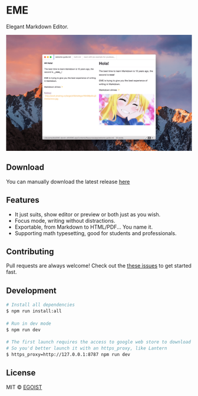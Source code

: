 # EME

Elegant Markdown Editor.

![preview](/media/preview.png)

## Download

You can manually download the latest release [here](https://github.com/egoist/eme/releases)

## Features

- It just suits, show editor or preview or both just as you wish.
- Focus mode, writing without distractions.
- Exportable, from Markdown to HTML/PDF... You name it.
- Supporting math typesetting, good for students and professionals.

## Contributing

Pull requests are always welcome! Check out the [these issues](https://github.com/egoist/eme/issues?q=is%3Aissue+is%3Aopen+label%3A%22contribution+welcome%22) to get started fast.

## Development

```bash
# Install all dependencies
$ npm run install:all

# Run in dev mode
$ npm run dev

# The first launch requires the access to google web store to download vue-devtools
# So you'd better launch it with an https_proxy, like Lantern
$ https_proxy=http://127.0.0.1:8787 npm run dev
```

## License

MIT &copy; [EGOIST](https://github.com/egoist)
